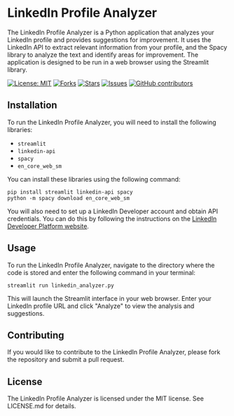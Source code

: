 # LinkedIn Profile Analyzer

The LinkedIn Profile Analyzer is a Python application that analyzes your LinkedIn profile and provides suggestions for improvement. It uses the LinkedIn API to extract relevant information from your profile, and the Spacy library to analyze the text and identify areas for improvement. The application is designed to be run in a web browser using the Streamlit library.

[![License: MIT](https://img.shields.io/badge/License-MIT-yellow.svg)](https://opensource.org/licenses/MIT)
[![Forks](https://img.shields.io/github/forks/hipnologo/LinkedIn_Profile_Analyzer)](https://github.com/hipnologo/LinkedIn_Profile_Analyzer/network/members)
[![Stars](https://img.shields.io/github/stars/hipnologo/LinkedIn_Profile_Analyzer)](https://github.com/hipnologo/LinkedIn_Profile_Analyzer/stargazers)
[![Issues](https://img.shields.io/github/issues/hipnologo/LinkedIn_Profile_Analyzer)](https://github.com/hipnologo/LinkedIn_Profile_Analyzer/issues)
[![GitHub contributors](https://img.shields.io/github/contributors/hipnologo/LinkedIn_Profile_Analyzer)](https://github.com/hipnologo/LinkedIn_Profile_Analyzer/graphs/contributors)

## Installation

To run the LinkedIn Profile Analyzer, you will need to install the following libraries:

- `streamlit`
- `linkedin-api`
- `spacy`
- `en_core_web_sm`

You can install these libraries using the following command:

``` 
pip install streamlit linkedin-api spacy
python -m spacy download en_core_web_sm
```


You will also need to set up a LinkedIn Developer account and obtain API credentials. You can do this by following the instructions on the [LinkedIn Developer Platform website](https://www.linkedin.com/developers/).

## Usage

To run the LinkedIn Profile Analyzer, navigate to the directory where the code is stored and enter the following command in your terminal:

```
streamlit run linkedin_analyzer.py
```

This will launch the Streamlit interface in your web browser. Enter your LinkedIn profile URL and click "Analyze" to view the analysis and suggestions.

## Contributing

If you would like to contribute to the LinkedIn Profile Analyzer, please fork the repository and submit a pull request.

## License

The LinkedIn Profile Analyzer is licensed under the MIT license. See LICENSE.md for details.
